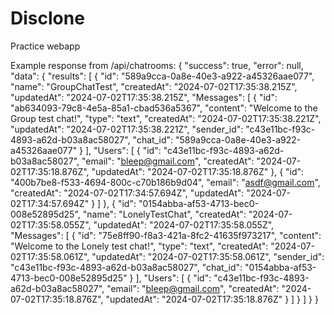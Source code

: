 # Disclone
Practice webapp


Example response from /api/chatrooms:
{
    "success": true,
    "error": null,
    "data": {
        "results": [
            {
                "id": "589a9cca-0a8e-40e3-a922-a45326aae077",
                "name": "GroupChatTest",
                "createdAt": "2024-07-02T17:35:38.215Z",
                "updatedAt": "2024-07-02T17:35:38.215Z",
                "Messages": [
                    {
                        "id": "ab634093-79c8-4e5a-85a1-cbad536a5367",
                        "content": "Welcome to the Group test chat!",
                        "type": "text",
                        "createdAt": "2024-07-02T17:35:38.221Z",
                        "updatedAt": "2024-07-02T17:35:38.221Z",
                        "sender_id": "c43e11bc-f93c-4893-a62d-b03a8ac58027",
                        "chat_id": "589a9cca-0a8e-40e3-a922-a45326aae077"
                    }
                ],
                "Users": [
                    {
                        "id": "c43e11bc-f93c-4893-a62d-b03a8ac58027",
                        "email": "bleep@gmail.com",
                        "createdAt": "2024-07-02T17:35:18.876Z",
                        "updatedAt": "2024-07-02T17:35:18.876Z"
                    },
                    {
                        "id": "400b7be8-f533-4694-800c-c70b186b9d04",
                        "email": "asdf@gmail.com",
                        "createdAt": "2024-07-02T17:34:57.694Z",
                        "updatedAt": "2024-07-02T17:34:57.694Z"
                    }
                ]
            },
            {
                "id": "0154abba-af53-4713-bec0-008e52895d25",
                "name": "LonelyTestChat",
                "createdAt": "2024-07-02T17:35:58.055Z",
                "updatedAt": "2024-07-02T17:35:58.055Z",
                "Messages": [
                    {
                        "id": "75e8ff90-f8a3-421a-8fc2-41635f973217",
                        "content": "Welcome to the Lonely test chat!",
                        "type": "text",
                        "createdAt": "2024-07-02T17:35:58.061Z",
                        "updatedAt": "2024-07-02T17:35:58.061Z",
                        "sender_id": "c43e11bc-f93c-4893-a62d-b03a8ac58027",
                        "chat_id": "0154abba-af53-4713-bec0-008e52895d25"
                    }
                ],
                "Users": [
                    {
                        "id": "c43e11bc-f93c-4893-a62d-b03a8ac58027",
                        "email": "bleep@gmail.com",
                        "createdAt": "2024-07-02T17:35:18.876Z",
                        "updatedAt": "2024-07-02T17:35:18.876Z"
                    }
                ]
            }
        ]
    }
}